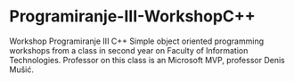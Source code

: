 # Programiranje-III-WorkshopC++
Workshop Programiranje III C++
Simple object oriented programming workshops from a class in second year on Faculty of Information Technologies.
Professor on this class is an Microsoft MVP, professor Denis Mušić.
